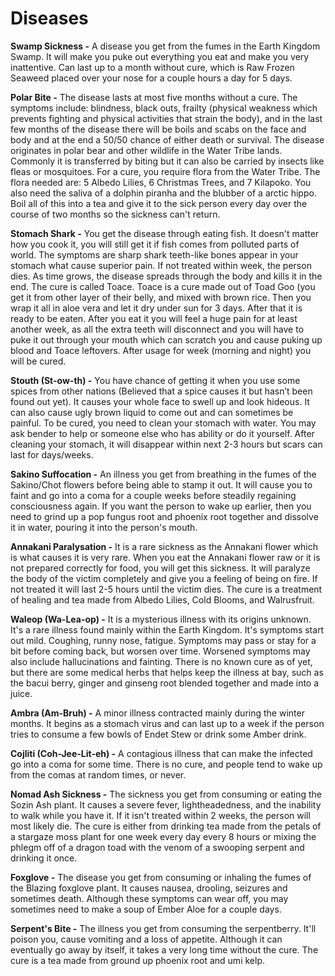 # Diseases

**Swamp Sickness -** A disease you get from the fumes in the Earth Kingdom Swamp. It will make you puke out everything you eat and make you very inattentive. Can last up to a month without cure, which is Raw Frozen Seaweed placed over your nose for a couple hours a day for 5 days.

**Polar Bite -** The disease lasts at most five months without a cure. The symptoms include: blindness, black outs, frailty (physical weakness which prevents fighting and physical activities that strain the body), and in the last few months of the disease there will be boils and scabs on the face and body and at the end a 50/50 chance of either death or survival. The disease originates in polar bear and other wildlife in the Water Tribe lands. Commonly it is transferred by biting but it can also be carried by insects like fleas or mosquitoes. For a cure, you require flora from the Water Tribe. The flora needed are: 5 Albedo Lilies, 6 Christmas Trees, and 7 Kilapoko. You also need the saliva of a dolphin piranha and the blubber of a arctic hippo. Boil all of this into a tea and give it to the sick person every day over the course of two months so the sickness can't return.

**Stomach Shark -** You get the disease through eating fish. It doesn't matter how you cook it, you will still get it if fish comes from polluted parts of world. The symptoms are sharp shark teeth-like bones appear in your stomach what cause superior pain. If not treated within week, the person dies. As time grows, the disease spreads through the body and kills it in the end. The cure is called Toace. Toace is a cure made out of Toad Goo (you get it from other layer of their belly, and mixed with brown rice. Then you wrap it all in aloe vera and let it dry under sun for 3 days. After that it is ready to be eaten. After you eat it you will feel a huge pain for at least another week, as all the extra teeth will disconnect and you will have to puke it out through your mouth which can scratch you and cause puking up blood and Toace leftovers. After usage for week (morning and night) you will be cured.

**Stouth (St-ow-th) -** You have chance of getting it when you use some spices from other nations (Believed that a spice causes it but hasn’t been found out yet). It causes your whole face to swell up and look hideous. It can also cause ugly brown liquid to come out and can sometimes be painful. To be cured, you need to clean your stomach with water. You may ask bender to help or someone else who has ability or do it yourself. After cleaning your stomach, it will disappear within next 2-3 hours but scars can last for days/weeks.

**Sakino Suffocation -** An illness you get from breathing in the fumes of the Sakino/Chot flowers before being able to stamp it out. It will cause you to faint and go into a coma for a couple weeks before steadily regaining consciousness again. If you want the person to wake up earlier, then you need to grind up a pop fungus root and phoenix root together and dissolve it in water, pouring it into the person's mouth.

**Annakani Paralysation -** It is a rare sickness as the Annakani flower which is what causes it is very rare. When you eat the Annakani flower raw or it is not prepared correctly for food, you will get this sickness. It will paralyze the body of the victim completely and give you a feeling of being on fire. If not treated it will last 2-5 hours until the victim dies. The cure is a treatment of healing and tea made from Albedo Lilies, Cold Blooms, and Walrusfruit.

**Waleop (Wa-Lea-op) -** It is a mysterious illness with its origins unknown. It's a rare illness found mainly within the Earth Kingdom. It's symptoms start out mild. Coughing, runny nose, fatigue. Symptoms may pass or stay for a bit before coming back, but worsen over time. Worsened symptoms may also include hallucinations and fainting. There is no known cure as of yet, but there are some medical herbs that helps keep the illness at bay, such as the bacui berry, ginger and ginseng root blended together and made into a juice.

**Ambra (Am-Bruh) -** A minor illness contracted mainly during the winter months. It begins as a stomach virus and can last up to a week if the person tries to consume a few bowls of Endet Stew or drink some Amber drink.

**Cojliti (Coh-Jee-Lit-eh) -** A contagious illness that can make the infected go into a coma for some time. There is no cure, and people tend to wake up from the comas at random times, or never.

**Nomad Ash Sickness -** The sickness you get from consuming or eating the Sozin Ash plant. It causes a severe fever, lightheadedness, and the inability to walk while you have it. If it isn't treated within 2 weeks, the person will most likely die. The cure is either from drinking tea made from the petals of a stargaze moss plant for one week every day every 8 hours or mixing the phlegm off of a dragon toad with the venom of a swooping serpent and drinking it once.

**Foxglove -** The disease you get from consuming or inhaling the fumes of the Blazing foxglove plant. It causes nausea, drooling, seizures and sometimes death. Although these symptoms can wear off, you may sometimes need to make a soup of Ember Aloe for a couple days.

**Serpent's Bite -** The illness you get from consuming the serpentberry. It'll poison you, cause vomiting and a loss of appetite. Although it can eventually go away by itself, it takes a very long time without the cure. The cure is a tea made from ground up phoenix root and umi kelp.